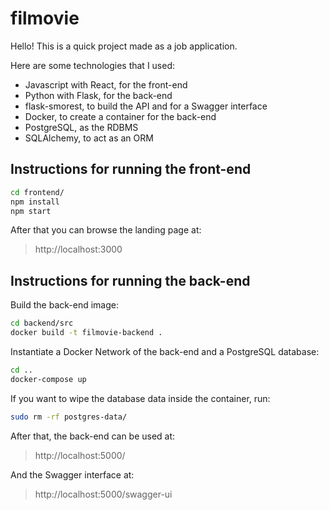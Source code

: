 # filmovie

Hello! This is a quick project made as a job application.

Here are some technologies that I used:

- Javascript with React, for the front-end
- Python with Flask, for the back-end
- flask-smorest, to build the API and for a Swagger interface
- Docker, to create a container for the back-end
- PostgreSQL, as the RDBMS
- SQLAlchemy, to act as an ORM

## Instructions for running the front-end

```sh
cd frontend/
npm install
npm start
```

After that you can browse the landing page at:
> http://localhost:3000

## Instructions for running the back-end

Build the back-end image:
```sh
cd backend/src
docker build -t filmovie-backend .
```

Instantiate a Docker Network of the back-end and a PostgreSQL database:
```sh
cd ..
docker-compose up
```

If you want to wipe the database data inside the container, run:
```sh
sudo rm -rf postgres-data/
```

After that, the back-end can be used at:
> http://localhost:5000/

And the Swagger interface at:
> http://localhost:5000/swagger-ui